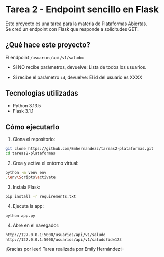 # Tarea 2 - Endpoint sencillo en Flask 

Este proyecto es una tarea para la materia de Plataformas Abiertas.  
Se creó un endpoint con Flask que responde a solicitudes GET.

##  ¿Qué hace este proyecto?

El endpoint `/usuarios/api/v1/saludo`:

- Si NO recibe parámetros, devuelve: Lista de todos los usuarios.

- Si recibe el parámetro `id`, devuelve: El id del usuario es XXXX


## Tecnologías utilizadas

- Python 3.13.5
- Flask 3.1.1

## Cómo ejecutarlo

1. Clona el repositorio:
 ```bash
 git clone https://github.com/Emhernandezz/tareas2-plataformas.git
 cd tareas2-plataformas
```
2. Crea y activa el entorno virtual:
```bash
python -m venv env
.\env\Scripts\activate
```
3. Instala Flask:
```bash
pip install -r requirements.txt
```
4. Ejecuta la app:
```bash
python app.py
```
4. Abre en el navegador:
```bash
http://127.0.0.1:5000/usuarios/api/v1/saludo
http://127.0.0.1:5000/usuarios/api/v1/saludo?id=123
```

¡Gracias por leer!
Tarea realizada por Emily Hernández✨